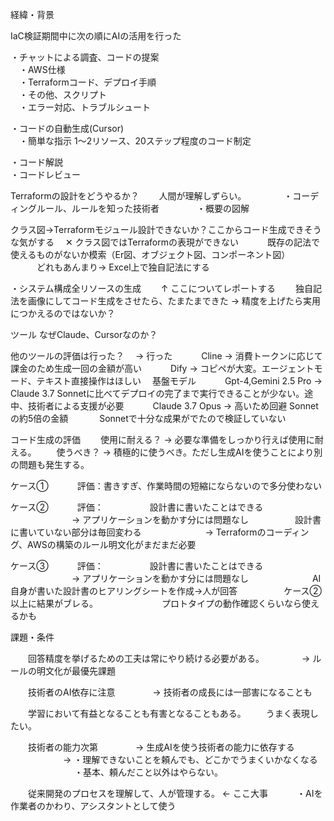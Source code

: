 経緯・背景

IaC検証期間中に次の順にAIの活用を行った

・チャットによる調査、コードの提案  
　・AWS仕様  
　・Terraformコード、デプロイ手順  
　・その他、スクリプト  
　・エラー対応、トラブルシュート

・コードの自動生成(Cursor)  
　・簡単な指示 1～2リソース、20ステップ程度のコード制定

・コード解説  
・コードレビュー  

Terraformの設計をどうやるか？
　　人間が理解しずらい。
　　　　・コーディングルール、ルールを知った技術者
　　　　・概要の図解

クラス図→Terraformモジュール設計できないか？ここからコード生成できそうな気がする
　✕ クラス図ではTerraformの表現ができない
　　　既存の記法で使えるものがないか模索（Er図、オブジェクト図、コンポーネント図）
　　　どれもあんまり→ Excel上で独自記法にする

・システム構成全リソースの生成
　　↑ ここについてレポートする
　　独自記法を画像にしてコード生成をさせたら、たまたまできた → 精度を上げたら実用につかえるのではないか？

ツール
なぜClaude、Cursorなのか？

他のツールの評価は行った？
　→ 行った
　　　Cline -> 消費トークンに応じて課金のため生成一回の金額が高い
　　　Dify → コピペが大変。エージェントモード、テキスト直接操作はほしい
　基盤モデル
　　　Gpt-4,Gemini 2.5 Pro -> Claude 3.7 Sonnetに比べてデプロイの完了まで実行できることが少ない。途中、技術者による支援が必要
　　　Claude 3.7 Opus -> 高いため回避 Sonnetの約5倍の金額
　　　                   Sonnetで十分な成果がでたので検証していない

コード生成の評価
　　使用に耐える？  → 必要な準備をしっかり行えば使用に耐える。
　　使うべき？ → 積極的に使うべき。ただし生成AIを使うことにより別の問題も発生する。

ケース①
　　　評価：書きすぎ、作業時間の短縮にならないので多分使わない

ケース②
　　　評価：
　　　　　設計書に書いたことはできる
　　　　　　　→ アプリケーションを動かす分には問題なし
　　　　　設計書に書いていない部分は毎回変わる
　　　　　　　→ Terraformのコーディング、AWSの構築のルール明文化がまだまだ必要

ケース③
　　　評価：
　　　　　設計書に書いたことはできる
　　　　　　　→ アプリケーションを動かす分には問題なし
　　　　　　　AI自身が書いた設計書のヒアリングシートを作成→人が回答
　　　　　ケース②以上に結果がブレる。
　　　　　　　プロトタイプの動作確認くらいなら使えるかも

課題・条件

　　回答精度を挙げるための工夫は常にやり続ける必要がある。
　　　　→ ルールの明文化が最優先課題

　　技術者のAI依存に注意
　　　　→ 技術者の成長には一部害になることも

　　学習において有益となることも有害となることもある。
　　うまく表現したい。

　　技術者の能力次第
　　　　→ 生成AIを使う技術者の能力に依存する
　　　　　　→ ・理解できないことを頼んでも、どこかでうまくいかなくなる
　　　　　　　 ・基本、頼んだこと以外はやらない。

　　従来開発のプロセスを理解して、人が管理する。 <- ここ大事
　　　・AIを作業者のかわり、アシスタントとして使う
